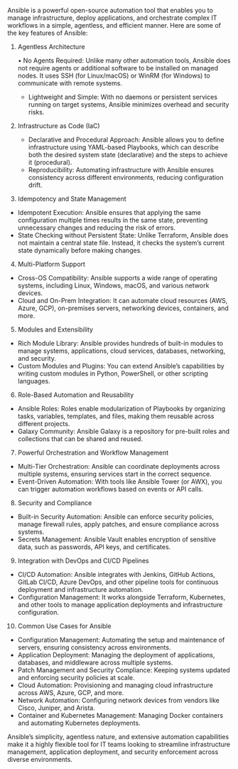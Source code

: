 Ansible is a powerful open-source automation tool that enables you to manage infrastructure, deploy applications, and orchestrate complex IT workflows in a simple, agentless, and efficient manner. Here are some of the key features of Ansible:  

1. Agentless Architecture

    • No Agents Required: Unlike many other automation tools, Ansible does not require agents or additional software to be installed on managed nodes. It uses SSH (for Linux/macOS) or WinRM (for Windows) to communicate with remote systems.
    - Lightweight and Simple: With no daemons or persistent services running on target systems, Ansible minimizes overhead and security risks.

2. Infrastructure as Code (IaC)

    - Declarative and Procedural Approach: Ansible allows you to define infrastructure using YAML-based Playbooks, which can describe both the desired system state (declarative) and the steps to achieve it (procedural).
    - Reproducibility: Automating infrastructure with Ansible ensures consistency across different environments, reducing configuration drift.

3. Idempotency and State Management

  - Idempotent Execution: Ansible ensures that applying the same configuration multiple times results in the same state, preventing unnecessary changes and reducing the risk of errors.
  - State Checking without Persistent State: Unlike Terraform, Ansible does not maintain a central state file. Instead, it checks the system’s current state dynamically before making changes.

4. Multi-Platform Support

  - Cross-OS Compatibility: Ansible supports a wide range of operating systems, including Linux, Windows, macOS, and various network devices.
  - Cloud and On-Prem Integration: It can automate cloud resources (AWS, Azure, GCP), on-premises servers, networking devices, containers, and more.

5. Modules and Extensibility

  - Rich Module Library: Ansible provides hundreds of built-in modules to manage systems, applications, cloud services, databases, networking, and security.
  - Custom Modules and Plugins: You can extend Ansible’s capabilities by writing custom modules in Python, PowerShell, or other scripting languages.

6. Role-Based Automation and Reusability

  - Ansible Roles: Roles enable modularization of Playbooks by organizing tasks, variables, templates, and files, making them reusable across different projects.
  - Galaxy Community: Ansible Galaxy is a repository for pre-built roles and collections that can be shared and reused.

7. Powerful Orchestration and Workflow Management

  - Multi-Tier Orchestration: Ansible can coordinate deployments across multiple systems, ensuring services start in the correct sequence.
  - Event-Driven Automation: With tools like Ansible Tower (or AWX), you can trigger automation workflows based on events or API calls.

8. Security and Compliance

  - Built-in Security Automation: Ansible can enforce security policies, manage firewall rules, apply patches, and ensure compliance across systems.
  - Secrets Management: Ansible Vault enables encryption of sensitive data, such as passwords, API keys, and certificates.

9. Integration with DevOps and CI/CD Pipelines

  - CI/CD Automation: Ansible integrates with Jenkins, GitHub Actions, GitLab CI/CD, Azure DevOps, and other pipeline tools for continuous deployment and infrastructure automation.
  - Configuration Management: It works alongside Terraform, Kubernetes, and other tools to manage application deployments and infrastructure configuration.

10. Common Use Cases for Ansible

  - Configuration Management: Automating the setup and maintenance of servers, ensuring consistency across environments.
  - Application Deployment: Managing the deployment of applications, databases, and middleware across multiple systems.
  - Patch Management and Security Compliance: Keeping systems updated and enforcing security policies at scale.
  - Cloud Automation: Provisioning and managing cloud infrastructure across AWS, Azure, GCP, and more.
  - Network Automation: Configuring network devices from vendors like Cisco, Juniper, and Arista.
  - Container and Kubernetes Management: Managing Docker containers and automating Kubernetes deployments.  

Ansible’s simplicity, agentless nature, and extensive automation capabilities make it a highly flexible tool for IT teams looking to streamline infrastructure management, application deployment, and security enforcement across diverse environments.
